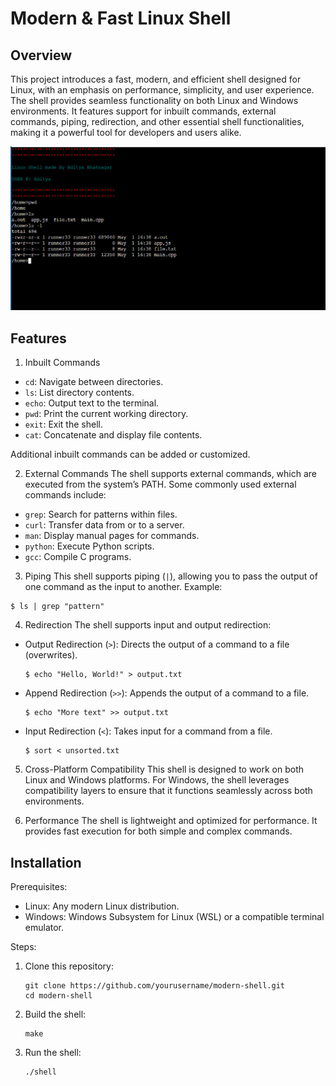 Modern & Fast Linux Shell
=========================

Overview
--------
This project introduces a fast, modern, and efficient shell designed for Linux, with an emphasis on performance, simplicity, and user experience. The shell provides seamless functionality on both Linux and Windows environments. It features support for inbuilt commands, external commands, piping, redirection, and other essential shell functionalities, making it a powerful tool for developers and users alike.


![Shell Screenshot](assets/screenshot.png)


Features
--------

1. Inbuilt Commands
- `cd`: Navigate between directories.
- `ls`: List directory contents.
- `echo`: Output text to the terminal.
- `pwd`: Print the current working directory.
- `exit`: Exit the shell.
- `cat`: Concatenate and display file contents.

Additional inbuilt commands can be added or customized.

2. External Commands
The shell supports external commands, which are executed from the system’s PATH. Some commonly used external commands include:
- `grep`: Search for patterns within files.
- `curl`: Transfer data from or to a server.
- `man`: Display manual pages for commands.
- `python`: Execute Python scripts.
- `gcc`: Compile C programs.

3. Piping
This shell supports piping (`|`), allowing you to pass the output of one command as the input to another. Example:
```
$ ls | grep "pattern"
```

4. Redirection
The shell supports input and output redirection:
- Output Redirection (`>`): Directs the output of a command to a file (overwrites).
  ```
  $ echo "Hello, World!" > output.txt
  ```
- Append Redirection (`>>`): Appends the output of a command to a file.
  ```
  $ echo "More text" >> output.txt
  ```
- Input Redirection (`<`): Takes input for a command from a file.
  ```
  $ sort < unsorted.txt
  ```

5. Cross-Platform Compatibility
This shell is designed to work on both Linux and Windows platforms. For Windows, the shell leverages compatibility layers to ensure that it functions seamlessly across both environments.

6. Performance
The shell is lightweight and optimized for performance. It provides fast execution for both simple and complex commands.

Installation
------------

Prerequisites:
- Linux: Any modern Linux distribution.
- Windows: Windows Subsystem for Linux (WSL) or a compatible terminal emulator.

Steps:
1. Clone this repository:
   ```
   git clone https://github.com/yourusername/modern-shell.git
   cd modern-shell
   ```
2. Build the shell:
   ```
   make
   ```
3. Run the shell:
   ```
   ./shell
   ```
